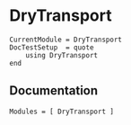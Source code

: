 # DryTransport

```@meta
CurrentModule = DryTransport
DocTestSetup  = quote
    using DryTransport
end
```

## Documentation

```@autodocs
Modules = [ DryTransport ]
```

